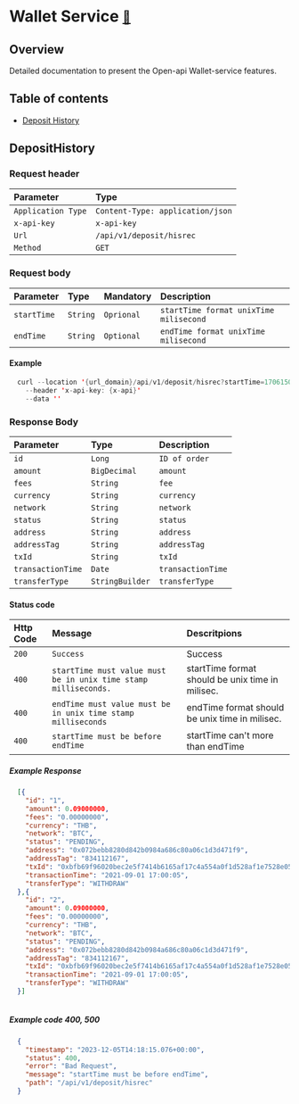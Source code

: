 # Wallet Service  <span style="font-size: 0.8em;">[🚀](../Readme.md#software-development-api-documents)</span>

## Overview
Detailed documentation to present the Open-api Wallet-service features.

## Table of contents

* [Deposit History](#deposithistory)

## DepositHistory

### Request header

| Parameter | Type     |
| :-------- | :------- |
| `Application Type` | `Content-Type: application/json`     |
| `x-api-key` | `x-api-key`     |
| `Url` | `/api/v1/deposit/hisrec`     |
| `Method` | `GET`     |

### Request body

| Parameter | Type     | Mandatory | Description                |
| :-------- | :------- | :--------   | :------------------------- |
| `startTime` | `String` |  `Oprional`  | `startTime format unixTime milisecond` |
| `endTime` | `String`  | `Optional`  | `endTime format unixTime milisecond` |

#### Example

``` java
  curl --location '{url_domain}/api/v1/deposit/hisrec?startTime=1706150442000&endTime=1706150442000' 
    --header 'x-api-key: {x-api}'
    --data ''
```

### Response Body

| Parameter | Type     | Description                |
| :-------- | :------- | :------------------------- |
| `id` | `Long`     | `ID of order` |
| `amount` | `BigDecimal`     | `amount` |
| `fees` | `String`     | `fee` |
| `currency` | `String`     | `currency` |
| `network` | `String`     | `network` |
| `status` | `String`     | `status` |
| `address` | `String`     | `address` |
| `addressTag` | `String`     | `addressTag` |
| `txId` | `String`     | `txId` |
| `transactionTime` | `Date`     | `transactionTime` |
| `transferType` | `StringBuilder`     | `transferType` |

#### Status code

| Http Code | Message                |  Descritpions  |
| :-------- | :------------------------- |  :---------------------  |
| `200`     | `Success`                  |  Success     |
| `400`     | `startTime must value must be in unix time stamp milliseconds.` | startTime format should be unix time in milisec. | 
| `400`     | `endTime must value must be in unix time stamp milliseconds`   |  endTime format should be unix time in milisec.  |
| `400`     | `startTime must be before endTime`   |  startTime can't more than endTime  |

##### Example Response

```json
  [{
    "id": "1",
    "amount": 0.09000000,
    "fees": "0.00000000",
    "currency": "THB",
    "network": "BTC",
    "status": "PENDING",
    "address": "0x072bebb8280d842b0984a686c80a06c1d3d471f9",
    "addressTag": "834112167",
    "txId": "0xbfb69f96020bec2e5f7414b6165af17c4a554a0f1d528af1e7528e05fff53321",
    "transactionTime": "2021-09-01 17:00:05",
    "transferType": "WITHDRAW"
  },{
    "id": "2",
    "amount": 0.09000000,
    "fees": "0.00000000",
    "currency": "THB",
    "network": "BTC",
    "status": "PENDING",
    "address": "0x072bebb8280d842b0984a686c80a06c1d3d471f9",
    "addressTag": "834112167",
    "txId": "0xbfb69f96020bec2e5f7414b6165af17c4a554a0f1d528af1e7528e05fff53321",
    "transactionTime": "2021-09-01 17:00:05",
    "transferType": "WITHDRAW"
  }]
    
```

##### Example code 400, 500

``` Json
  {
    "timestamp": "2023-12-05T14:18:15.076+00:00",
    "status": 400,
    "error": "Bad Request",
    "message": "startTime must be before endTime",
    "path": "/api/v1/deposit/hisrec"
  }
```